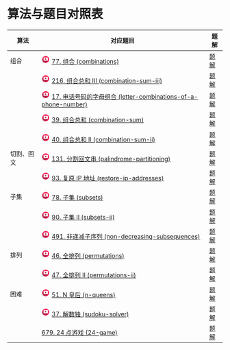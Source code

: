 # 算法与题目对照表

| 算法    | 对应题目                                                                                                                                                                                                                                                                                                                 | 题解                                                    |
|-------|----------------------------------------------------------------------------------------------------------------------------------------------------------------------------------------------------------------------------------------------------------------------------------------------------------------------|-------------------------------------------------------|
| 组合    | [<img src="../images/video.jpg" width="20"/>](https://www.bilibili.com/video/BV1ti4y1L7cv/?spm_id_from=333.788.player.switch&vd_source=f881def7ea7cf10e6fa73627efe940dd) [77. 组合 (combinations)](https://leetcode.cn/problems/combinations/description/)                                                             | [题解](combinations/README.md)                          |
|       | [<img src="../images/video.jpg" width="20"/>](https://www.bilibili.com/video/BV1wg411873x?spm_id_from=333.788.videopod.sections&vd_source=f881def7ea7cf10e6fa73627efe940dd) [216. 组合总和 III (combination-sum-iii)](https://leetcode.cn/problems/combination-sum-iii/description/)                                     | [题解](combination-sum-iii/README.md)                   |
|       | [<img src="../images/video.jpg" width="20"/>](https://www.bilibili.com/video/BV1yV4y1V7Ug?spm_id_from=333.788.videopod.sections&vd_source=f881def7ea7cf10e6fa73627efe940dd) [17. 电话号码的字母组合 (letter-combinations-of-a-phone-number)](https://leetcode.cn/problems/letter-combinations-of-a-phone-number/description/) | [题解](letter-combinations-of-a-phone-number/README.md) |
|       | [<img src="../images/video.jpg" width="20"/>](https://www.bilibili.com/video/BV12V4y1V73A?spm_id_from=333.788.player.switch&vd_source=f881def7ea7cf10e6fa73627efe940dd) [39. 组合总和 (combination-sum)](https://leetcode.cn/problems/combination-sum/description/)                                                      | [题解](combination-sum/README.md)                       |
|       | [<img src="../images/video.jpg" width="20"/>](https://www.bilibili.com/video/BV12V4y1V73A?spm_id_from=333.788.player.switch&vd_source=f881def7ea7cf10e6fa73627efe940dd) [40. 组合总和 II (combination-sum-ii)](https://leetcode.cn/problems/combination-sum-ii/description/)                                             | [题解](combination-sum-ii/README.md)                    |
| 切割、回文 | [<img src="../images/video.jpg" width="20"/>](https://www.bilibili.com/video/BV1c54y1e7k6?spm_id_from=333.788.player.switch&vd_source=f881def7ea7cf10e6fa73627efe940dd) [131. 分割回文串 (palindrome-partitioning)](https://leetcode.cn/problems/palindrome-partitioning/description/)                                    | [题解](palindrome-partitioning/README.md)               |
|       | [<img src="../images/video.jpg" width="20"/>](https://www.bilibili.com/video/BV1U84y1q7Ci?spm_id_from=333.788.player.switch&vd_source=f881def7ea7cf10e6fa73627efe940dd) [93. 复原 IP 地址 (restore-ip-addresses)](https://leetcode.cn/problems/restore-ip-addresses/description/)                                        | [题解](restore-ip-addresses/README.md)                  |
| 子集    | [<img src="../images/video.jpg" width="20"/>](https://www.bilibili.com/video/BV1U84y1q7Ci?spm_id_from=333.788.player.switch&vd_source=f881def7ea7cf10e6fa73627efe940dd) [78. 子集 (subsets)](https://leetcode.cn/problems/subsets/description/)                                                                        | [题解](subsets/README.md)                               |
|       | [<img src="../images/video.jpg" width="20"/>](https://www.bilibili.com/video/BV1vm4y1F71J?spm_id_from=333.788.player.switch&vd_source=f881def7ea7cf10e6fa73627efe940dd) [90. 子集 II (subsets-ii)](https://leetcode.cn/problems/subsets-ii/description/)                                                               | [题解](subsets-ii/README.md)                            |
|       | [<img src="../images/video.jpg" width="20"/>](https://www.bilibili.com/video/BV1vm4y1F71J?spm_id_from=333.788.player.switch&vd_source=f881def7ea7cf10e6fa73627efe940dd) [491. 非递减子序列 (non-decreasing-subsequences)](https://leetcode.cn/problems/non-decreasing-subsequences/description/)                           | [题解](non-decreasing-subsequences/README.md)           |
| 排列    | [<img src="../images/video.jpg" width="20"/>](https://www.bilibili.com/video/BV19v4y1S79W?spm_id_from=333.788.player.switch&vd_source=f881def7ea7cf10e6fa73627efe940dd) [46. 全排列 (permutations)](https://leetcode.cn/problems/permutations/description/)                                                             | [题解](permutations/README.md)                          |
|       | [<img src="../images/video.jpg" width="20"/>](https://www.bilibili.com/video/BV1R84y1i7Tm?spm_id_from=333.788.player.switch&vd_source=f881def7ea7cf10e6fa73627efe940dd) [47. 全排列 II (permutations-ii)](https://leetcode.cn/problems/permutations-ii/description/)                                                    | [题解](permutations-ii/README.md)                       |
| 困难    | [<img src="../images/video.jpg" width="20"/>](https://www.bilibili.com/video/BV1Rd4y1c7Bq?spm_id_from=333.788.player.switch&vd_source=f881def7ea7cf10e6fa73627efe940dd) [51. N 皇后 (n-queens)](https://leetcode.cn/problems/n-queens/description/)                                                                    | [题解](n-queens/README.md)                              |
|       | [<img src="../images/video.jpg" width="20"/>](https://www.bilibili.com/video/BV1TW4y1471V?spm_id_from=333.788.player.switch&vd_source=f881def7ea7cf10e6fa73627efe940dd) [37. 解数独 (sudoku-solver)](https://leetcode.cn/problems/sudoku-solver/description/)                                                           | [题解](sudoku-solver/README.md)                         |
|       | [679. 24 点游戏 (24-game)](https://leetcode.cn/problems/24-game/description/)                                                                                                                                                                                                                                           | [题解](24-game/README.md)                               |
 
